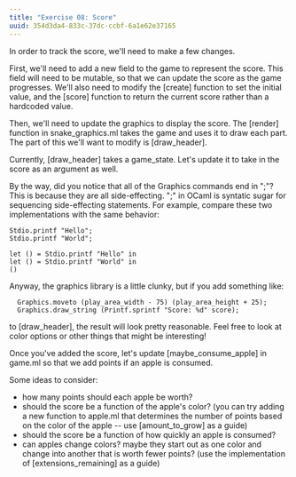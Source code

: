 ```yaml
---
title: "Exercise 08: Score"
uuid: 354d3da4-833c-37dc-ccbf-6a1e62e37165
---
```


In order to track the score, we'll need to make a few changes.

First, we'll need to add a new field to the game to represent the
score. This field will need to be mutable, so that we can update the
score as the game progresses. We'll also need to modify the [create]
function to set the initial value, and the [score] function to return
the current score rather than a hardcoded value.

Then, we'll need to update the graphics to display the score. The
[render] function in snake_graphics.ml takes the game and uses it to
draw each part. The part of this we'll want to modify is
[draw_header].

Currently, [draw_header] takes a game_state. Let's update it to take
in the score as an argument as well.

By the way, did you notice that all of the Graphics commands end in
";"? This is because they are all side-effecting. ";" in OCaml is
syntatic sugar for sequencing side-effecting statements. For example,
compare these two implementations with the same behavior:

```
Stdio.printf "Hello";
Stdio.printf "World";
```

```
let () = Stdio.printf "Hello" in
let () = Stdio.printf "World" in
()
```

Anyway, the graphics library is a little clunky, but if you add
something like:
``` 
  Graphics.moveto (play_area_width - 75) (play_area_height + 25);
  Graphics.draw_string (Printf.sprintf "Score: %d" score);
```

to [draw_header], the result will look pretty reasonable. Feel free to
look at color options or other things that might be interesting!

Once you've added the score, let's update [maybe_consume_apple] in
game.ml so that we add points if an apple is consumed.

Some ideas to consider:
- how many points should each apple be worth?
- should the score be a function of the apple's color? (you can try
  adding a new function to apple.ml that determines the number of
  points based on the color of the apple -- use [amount_to_grow] as a
  guide)
- should the score be a function of how quickly an apple is consumed?
- can apples change colors? maybe they start out as one color and
  change into another that is worth fewer points? (use the
  implementation of [extensions_remaining] as a guide)
